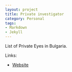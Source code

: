 ```yaml
---
layout: project
title: Private investigator
category: Personal
tags: 
- Markdown
- Jekyll
---
```


List of Private Eyes in Bulgaria.

Links:

- [Website](http://www.chasten-detektiv.com)
